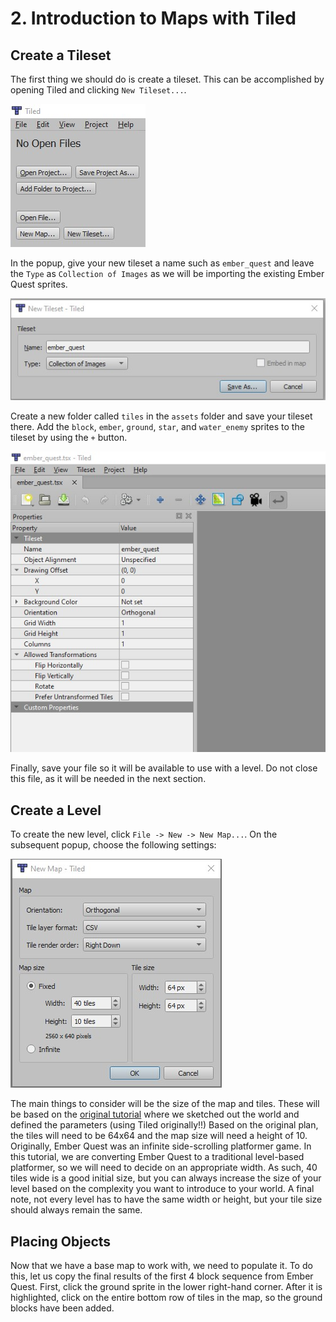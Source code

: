 # 2. Introduction to Maps with Tiled


## Create a Tileset

The first thing we should do is create a tileset.  This can be accomplished by opening Tiled and
clicking `New Tileset...`.  

![Tiled - Main Screen](../../images/tutorials/ember_quest_tiled/Tiled_intro.jpg)

In the popup, give your new tileset a name such as `ember_quest` and
leave the `Type` as `Collection of Images` as we will be importing the existing Ember Quest sprites.

![Tiled - New Tileset](../../images/tutorials/ember_quest_tiled/new_tileset.jpg)

Create a new folder called `tiles` in the `assets` folder and save your tileset there.  Add the
`block`, `ember`, `ground`, `star`, and `water_enemy` sprites to the tileset by using the `+`
button.

![Tiled - Add Assets](../../images/tutorials/ember_quest_tiled/add_tiles.jpg)

Finally, save your file so it will be available to use with a level.  Do not close this file, as it
will be needed in the next section.


## Create a Level

To create the new level, click `File -> New -> New Map...`.  On the subsequent popup, choose the
following settings:

![Tiled - New Map](../../images/tutorials/ember_quest_tiled/new_map.jpg)

The main things to consider will be the size of the map and tiles.  These will be based on the
[original tutorial](../platformer/step_3.md) where we sketched out the world and defined the
parameters (using Tiled originally!!)  Based on the original plan, the tiles will need to be 64x64
and the map size will need a height of 10.  Originally, Ember Quest was an infinite side-scrolling
platformer game.  In this tutorial, we are converting Ember Quest to a traditional level-based
platformer, so we will need to decide on an appropriate width.  As such, 40 tiles wide is a good
initial size, but you can always increase the size of your level based on the complexity you want to
introduce to your world.  A final note, not every level has to have the same width or height, but
your tile size should always remain the same.


## Placing Objects

Now that we have a base map to work with, we need to populate it.  To do this, let us copy the final
results of the first 4 block sequence from Ember Quest.  First, click the ground sprite in the lower
right-hand corner.  After it is highlighted, click on the entire bottom row of tiles in the map, so
the ground blocks have been added.
